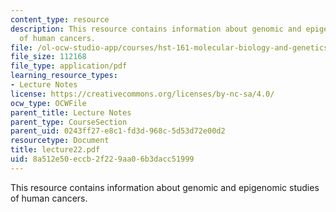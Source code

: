 ```yaml
---
content_type: resource
description: This resource contains information about genomic and epigenomic studies
  of human cancers.
file: /ol-ocw-studio-app/courses/hst-161-molecular-biology-and-genetics-in-modern-medicine-fall-2007/8a512e50eccb2f229aa06b3dacc51999_lecture22.pdf
file_size: 112168
file_type: application/pdf
learning_resource_types:
- Lecture Notes
license: https://creativecommons.org/licenses/by-nc-sa/4.0/
ocw_type: OCWFile
parent_title: Lecture Notes
parent_type: CourseSection
parent_uid: 0243ff27-e8c1-fd3d-968c-5d53d72e00d2
resourcetype: Document
title: lecture22.pdf
uid: 8a512e50-eccb-2f22-9aa0-6b3dacc51999
---
```

This resource contains information about genomic and epigenomic studies of human cancers.